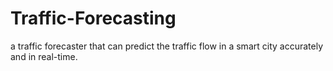 # Traffic-Forecasting
a traffic forecaster that can predict the traffic flow in a smart city accurately and in real-time.
